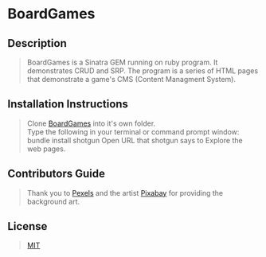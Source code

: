 BoardGames
===

Description
---

 >BoardGames is a Sinatra GEM running on ruby program.  It demonstrates CRUD and SRP.
 The program is a series of HTML pages that demonstrate a game's CMS (Content Managment System).

Installation Instructions
---

>Clone [BoardGames](https://github.com/kak79/BoardGames) into it's own folder.  
Type the following in your terminal or command prompt window:
bundle install
shotgun
Open URL that shotgun says to
Explore the web pages.

Contributors Guide
---

>Thank you to [Pexels](https://www.pexels.com/) and the artist [Pixabay](https://www.pexels.com/@pixabay) for providing the background art.  

License
---

>[MIT](https://opensource.org/licenses/MIT)
